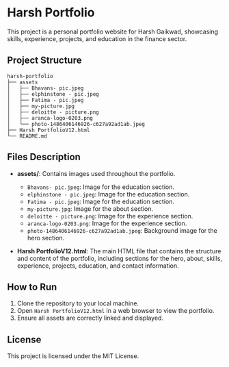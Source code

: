 # Harsh Portfolio

This project is a personal portfolio website for Harsh Gaikwad, showcasing skills, experience, projects, and education in the finance sector.

## Project Structure

```
harsh-portfolio
├── assets
│   ├── Bhavans- pic.jpeg
│   ├── elphinstone - pic.jpeg
│   ├── Fatima - pic.jpeg
│   ├── my-picture.jpg
│   ├── deloitte - picture.png
│   ├── aranca-logo-0203.png
│   └── photo-1486406146926-c627a92ad1ab.jpeg
├── Harsh PortfolioV12.html
└── README.md
```

## Files Description

- **assets/**: Contains images used throughout the portfolio.
  - `Bhavans- pic.jpeg`: Image for the education section.
  - `elphinstone - pic.jpeg`: Image for the education section.
  - `Fatima - pic.jpeg`: Image for the education section.
  - `my-picture.jpg`: Image for the about section.
  - `deloitte - picture.png`: Image for the experience section.
  - `aranca-logo-0203.png`: Image for the experience section.
  - `photo-1486406146926-c627a92ad1ab.jpeg`: Background image for the hero section.

- **Harsh PortfolioV12.html**: The main HTML file that contains the structure and content of the portfolio, including sections for the hero, about, skills, experience, projects, education, and contact information.

## How to Run

1. Clone the repository to your local machine.
2. Open `Harsh PortfolioV12.html` in a web browser to view the portfolio.
3. Ensure all assets are correctly linked and displayed.

## License

This project is licensed under the MIT License.